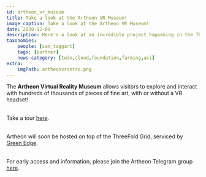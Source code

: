 ```yaml
---
id: artheon_vr_museum
title: Take a look at the Artheon VR Museum!
image_caption: Take a look at the Artheon VR Museum!
date: 2020-12-09
description: Here's a look at an incredible project happening in the ThreeFold universe!
taxonomies:
    people: [sam_taggart]
    tags: [partner]
    news-category: [twin,cloud,foundation,farming,aci]
extra:
    imgPath: artheonvrintro.png
---
```


The **Artheon Virtual Reality Museum** allows visitors to explore and interact with hundreds of thousands of pieces of fine art, with or without a VR headset!
<br/>
<br/>

Take a tour [here](https://www.youtube.com/watch?v=Ofk22N2Ew1k).
<br/>
<br/>

Artheon will soon be hosted on top of the ThreeFold Grid, serviced by [Green Edge](https://www.green-edge.net/).
<br/>
<br/>

For early access and information, please join the Artheon Telegram group [here](https://t.me/artheon).

